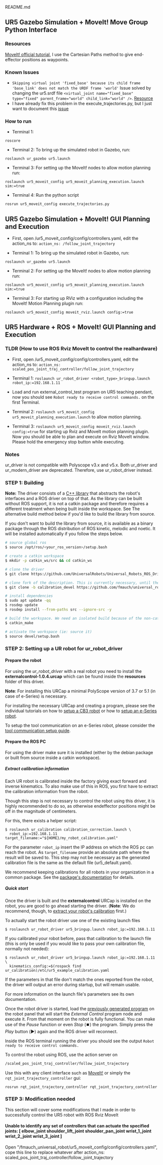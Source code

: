 README.md

## UR5 Gazebo Simulation + MoveIt! Move Group Python Interface
### Resources
[MoveIt! official tutorial](http://docs.ros.org/en/melodic/api/moveit_tutorials/html/doc/move_group_python_interface/move_group_python_interface_tutorial.html), I use the Cartesian Paths method to give end-effector positions as waypoints. 

### Known Issues
- ```Skipping virtual joint 'fixed_base' because its child frame 'base_link' does not match the URDF frame 'world'```
Issue solved by changing the ur5.srdf file `<virtual_joint name="fixed_base" type="fixed" parent_frame="world" child_link="world" />`. [Resource](https://github.com/ros-industrial/universal_robot/pull/284)
- I have already fix this problem in the execute_trajectories.py, but I just want to document this [issue](https://answers.ros.org/question/328366/my_groupexecuteplan-waittrue-attributeerror/)

### How to run

- Terminal 1:

```roscore```

- Terminal 2: To bring up the simulated robot in Gazebo, run:

```roslaunch ur_gazebo ur5.launch```

- Terminal 3: For setting up the MoveIt! nodes to allow motion planning run:

```roslaunch ur5_moveit_config ur5_moveit_planning_execution.launch sim:=true```

- Terminal 4: Run the python script

```rosrun ur5_moveit_config execute_trajectories.py```



## UR5 Gazebo Simulation + MoveIt! GUI Planning and Execution
- First, open /ur5_moveit_config/config/controllers.yaml, edit the action_ns to: `action_ns: /follow_joint_trajectory`

- Terminal 1: To bring up the simulated robot in Gazebo, run:

```roslaunch ur_gazebo ur5.launch```

- Terminal 2: For setting up the MoveIt! nodes to allow motion planning run:

```roslaunch ur5_moveit_config ur5_moveit_planning_execution.launch sim:=true```

- Terminal 3: For starting up RViz with a configuration including the MoveIt! Motion Planning plugin run:

```roslaunch ur5_moveit_config moveit_rviz.launch config:=true```



## UR5 Hardware + ROS + MoveIt! GUI Planning and Execution

### TLDR (How to use ROS Rviz MoveIt to control the realhardware)
- First, open /ur5_moveit_config/config/controllers.yaml, edit the action_ns to: `action_ns: scaled_pos_joint_traj_controller/follow_joint_trajectory`

- Terminal 1: `roslaunch ur_robot_driver <robot_type>_bringup.launch robot_ip:=192.168.1.11`

- Load and run external_control_test program on UR5 teaching pendant, now you should see `Robot ready to receive control commands.` on the first Terminal.

- Terminal 2: `roslaunch ur5_moveit_config ur5_moveit_planning_execution.launch` to allow motion planning.

- Terminal 3: `roslaunch ur5_moveit_config moveit_rviz.launch config:=true` for starting up Rviz and MoveIt motion planning plugin. Now you should be able to plan and execute on Rviz MoveIt window. Please hold the emergency stop button while executing. 

### Notes

ur_driver is not compatible with Polyscope v3.x and v5.x. Both ur_driver and ur_modern_driver are deprecated. Therefore, use ur_robot_driver instead.

### STEP 1: Building

**Note:** The driver consists of a [C++
library](https://github.com/UniversalRobots/Universal_Robots_Client_Library) that abstracts the
robot's interfaces and a ROS driver on top of that. As the library can be built without ROS support,
it is not a catkin package and therefore requires a different treatment when being built inside the
workspace. See The alternative build method below if you'd like to build the library from source.

If you don't want to build the library from source, it is available as a binary package through the
ROS distribution of ROS kinetic, melodic and noetic. It will be installed automatically if you
follow the steps below. 

```bash
# source global ros
$ source /opt/ros/<your_ros_version>/setup.bash

# create a catkin workspace
$ mkdir -p catkin_ws/src && cd catkin_ws

# clone the driver
$ git clone https://github.com/UniversalRobots/Universal_Robots_ROS_Driver.git src/Universal_Robots_ROS_Driver

# clone fork of the description. This is currently necessary, until the changes are merged upstream. This one is the same with ros-industial/universal_robot repo
$ git clone -b calibration_devel https://github.com/fmauch/universal_robot.git src/fmauch_universal_robot

# install dependencies
$ sudo apt update -qq
$ rosdep update
$ rosdep install --from-paths src --ignore-src -y

# build the workspace. We need an isolated build because of the non-catkin library package.
$ catkin_make

# activate the workspace (ie: source it)
$ source devel/setup.bash
```

### STEP 2: Setting up a UR robot for ur_robot_driver
#### Prepare the robot
For using the *ur_robot_driver* with a real robot you need to install the
**externalcontrol-1.0.4.urcap** which can be found inside the **resources** folder of this driver.

**Note**: For installing this URCap a minimal PolyScope version of 3.7 or 5.1 (in case of e-Series) is
necessary.

For installing the necessary URCap and creating a program, please see the individual tutorials on
how to [setup a CB3 robot](ur_robot_driver/doc/install_urcap_cb3.md) or how to [setup an e-Series
robot](ur_robot_driver/doc/install_urcap_e_series.md).

To setup the tool communication on an e-Series robot, please consider the [tool communication setup
guide](ur_robot_driver/doc/setup_tool_communication.md).

#### Prepare the ROS PC
For using the driver make sure it is installed (either by the debian package or built from source
inside a catkin workspace).

##### Extract calibration information
Each UR robot is calibrated inside the factory giving exact forward and inverse kinematics. To also
make use of this in ROS, you first have to extract the calibration information from the robot.

Though this step is not necessary to control the robot using this driver, it is highly recommended
to do so, as otherwise endeffector positions might be off in the magnitude of centimeters.


For this, there exists a helper script:

    $ roslaunch ur_calibration calibration_correction.launch \
      robot_ip:=192.168.1.11 target_filename:="${HOME}/my_robot_calibration.yaml"

For the parameter `robot_ip` insert the IP address on which the ROS pc can reach the robot. As
`target_filename` provide an absolute path where the result will be saved to. This step may not be necessary as the generated calibration file is the same as the default file (ur5_default.yaml).

We recommend keeping calibrations for all robots in your organization in a common package. See the
[package's documentation](ur_calibration/README.md) for details.

##### Quick start
Once the driver is built and the **externalcontrol** URCap is installed on the
robot, you are good to go ahead starting the driver. (**Note**: We do
recommend, though, to [extract your robot's
calibration](#extract-calibration-information) first.)

To actually start the robot driver use one of the existing launch files

    $ roslaunch ur_robot_driver ur5_bringup.launch robot_ip:=192.168.1.11


If you calibrated your robot before, pass that calibration to the launch file (this is only be used if you would like to pass your own calibration file, normally not needed):

    $ roslaunch ur_robot_driver ur5_bringup.launch robot_ip:=192.168.1.11 \
      kinematics_config:=$(rospack find ur_calibration)/etc/ur5_example_calibration.yaml

If the parameters in that file don't match the ones reported from the robot, the driver will output
an error during startup, but will remain usable.

For more information on the launch file's parameters see its own documentation.

Once the robot driver is started, load the [previously generated program](#prepare-the-robot) on the
robot panel that will start the *External Control* program node and execute it. From that moment on
the robot is fully functional. You can make use of the *Pause* function or even *Stop* (:stop_button:) the
program.  Simply press the *Play* button (:arrow_forward:) again and the ROS driver will reconnect.

Inside the ROS terminal running the driver you should see the output `Robot ready to receive control commands.`


To control the robot using ROS, use the action server on

```bash
/scaled_pos_joint_traj_controller/follow_joint_trajectory
```

Use this with any client interface such as [MoveIt!](https://moveit.ros.org/) or simply the
`rqt_joint_trajectory_controller` gui:

```
rosrun rqt_joint_trajectory_controller rqt_joint_trajectory_controller
```

### STEP 3: Modification needed

This section will cover some modifications that I made in order to successfully control the UR5 robot with ROS Rviz MoveIt

#### Unable to identify any set of controllers that can actuate the specified joints: [ elbow_joint shoulder_lift_joint shoulder_pan_joint wrist_1_joint wrist_2_joint wrist_3_joint ]
Open "/fmauch_universal_robot/ur5_moveit_config/config/controllers.yaml", cope this line to replace whatever after action_ns: scaled_pos_joint_traj_controller/follow_joint_trajectory



